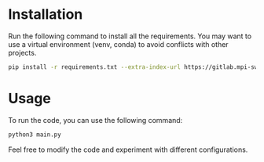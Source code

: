 # Installation

Run the following command to install all the requirements.
You may want to use a virtual environment (venv, conda) to avoid conflicts with other projects.

```bash
pip install -r requirements.txt --extra-index-url https://gitlab.mpi-sws.org/api/v4/projects/2668/packages/pypi/simple
```

# Usage

To run the code, you can use the following command:

```bash
python3 main.py
```

Feel free to modify the code and experiment with different configurations.
